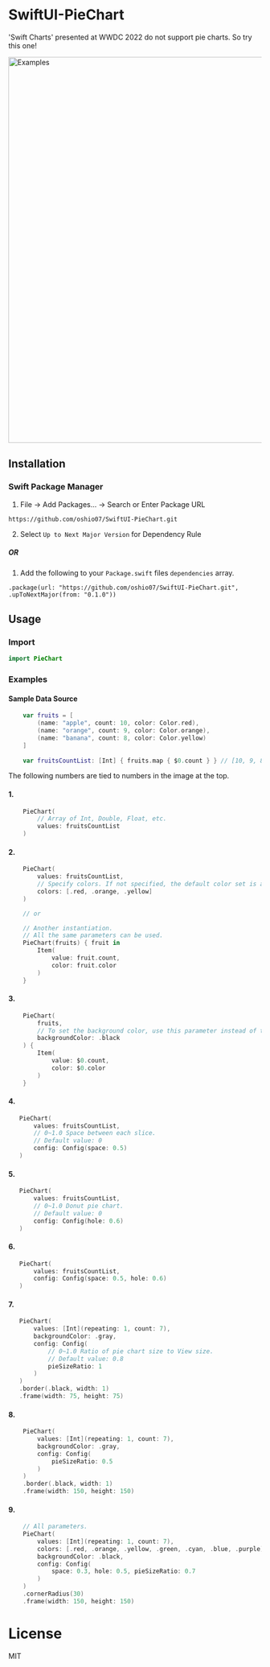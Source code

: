 # SwiftUI-PieChart

'Swift Charts' presented at WWDC 2022 do not support pie charts. So try this one!

<img width="767" alt="Examples" src="https://user-images.githubusercontent.com/114917347/201458354-208bd527-135b-4cc9-a842-9dac2941c943.png">

## Installation

### Swift Package Manager

1. File -> Add Packages... -> Search or Enter Package URL
```
https://github.com/oshio07/SwiftUI-PieChart.git
```

2. Select `Up to Next Major Version` for Dependency Rule

##### OR

1. Add the following to your `Package.swift` files `dependencies` array.
```
.package(url: "https://github.com/oshio07/SwiftUI-PieChart.git", .upToNextMajor(from: "0.1.0"))
```

## Usage

### Import

 ```swift
import PieChart
```

### Examples

#### Sample Data Source

```swift
    var fruits = [
        (name: "apple", count: 10, color: Color.red),
        (name: "orange", count: 9, color: Color.orange),
        (name: "banana", count: 8, color: Color.yellow)
    ]
    
    var fruitsCountList: [Int] { fruits.map { $0.count } } // [10, 9, 8] 
```

The following numbers are tied to numbers in the image at the top.

#### 1.
```swift
    PieChart(
        // Array of Int, Double, Float, etc.
        values: fruitsCountList
    )
```

#### 2.
```swift
    PieChart(
        values: fruitsCountList,
        // Specify colors. If not specified, the default color set is applied.
        colors: [.red, .orange, .yellow]
    )

    // or    

    // Another instantiation.
    // All the same parameters can be used.
    PieChart(fruits) { fruit in
        Item(
            value: fruit.count,
            color: fruit.color
        )
    }
```

#### 3.
```swift
    PieChart(
        fruits,
        // To set the background color, use this parameter instead of the ViewModifier.
        backgroundColor: .black
    ) {
        Item(
            value: $0.count,
            color: $0.color
        )
    }
```

 #### 4.
 ```swift
    PieChart(
        values: fruitsCountList,
        // 0~1.0 Space between each slice.
        // Default value: 0
        config: Config(space: 0.5)
    )
```

####  5.
 ```swift
    PieChart(
        values: fruitsCountList,
        // 0~1.0 Donut pie chart.
        // Default value: 0
        config: Config(hole: 0.6)
    )
```

 #### 6.
 ```swift
    PieChart(
        values: fruitsCountList,
        config: Config(space: 0.5, hole: 0.6)
    )
```

 #### 7.
 ```swift
    PieChart(
        values: [Int](repeating: 1, count: 7),
        backgroundColor: .gray,
        config: Config(
            // 0~1.0 Ratio of pie chart size to View size.
            // Default value: 0.8
            pieSizeRatio: 1
        )
    )
    .border(.black, width: 1)
    .frame(width: 75, height: 75)
```

#### 8.
```swift
    PieChart(
        values: [Int](repeating: 1, count: 7),
        backgroundColor: .gray,
        config: Config(
            pieSizeRatio: 0.5
        )
    )
    .border(.black, width: 1)
    .frame(width: 150, height: 150)
```

#### 9.
```swift
    // All parameters.
    PieChart(
        values: [Int](repeating: 1, count: 7),
        colors: [.red, .orange, .yellow, .green, .cyan, .blue, .purple],
        backgroundColor: .black,
        config: Config(
            space: 0.3, hole: 0.5, pieSizeRatio: 0.7
        )
    )
    .cornerRadius(30)
    .frame(width: 150, height: 150)
```

# License
MIT
